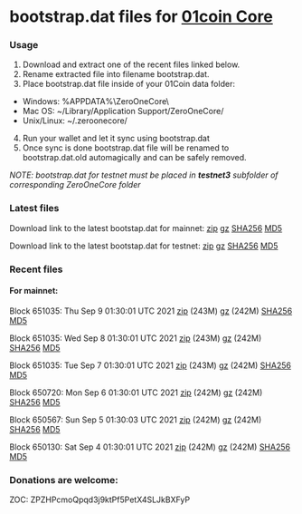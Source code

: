 # bootstrap.dat files for [01coin Core](https://01coin.io)

### Usage

1. Download and extract one of the recent files linked below.
2. Rename extracted file into filename bootstrap.dat.
3. Place bootstrap.dat file inside of your 01Coin data folder:
 - Windows: %APPDATA%\ZeroOneCore\
 - Mac OS: ~/Library/Application Support/ZeroOneCore/
 - Unix/Linux: ~/.zeroonecore/
4. Run your wallet and let it sync using bootstrap.dat
5. Once sync is done bootstrap.dat file will be renamed to bootstrap.dat.old automagically and can be safely removed.

_NOTE: bootstrap.dat for testnet must be placed in **testnet3** subfolder of corresponding ZeroOneCore folder_

### Latest files
Download link to the latest bootstap.dat for mainnet: [zip](https://files.01coin.io/mainnet/bootstrap.dat.zip) [gz](https://files.01coin.io/mainnet/bootstrap.dat.tar.gz) [SHA256](https://files.01coin.io/mainnet/sha256.txt) [MD5](https://files.01coin.io/mainnet/md5.txt)

Download link to the latest bootstap.dat for testnet: [zip](https://files.01coin.io/testnet/bootstrap.dat.zip) [gz](https://files.01coin.io/testnet/bootstrap.dat.tar.gz) [SHA256](https://files.01coin.io/testnet/sha256.txt) [MD5](https://files.01coin.io/testnet/md5.txt)

### Recent files

#### For mainnet:

Block 651035: Thu Sep  9 01:30:01 UTC 2021 [zip](https://files.01coin.io/mainnet/2021-09-09/bootstrap.dat.zip) (243M) [gz](https://files.01coin.io/mainnet/2021-09-09/bootstrap.dat.tar.gz) (242M) [SHA256](https://files.01coin.io/mainnet/2021-09-09/sha256.txt) [MD5](https://files.01coin.io/mainnet/2021-09-09/md5.txt)

Block 651035: Wed Sep  8 01:30:01 UTC 2021 [zip](https://files.01coin.io/mainnet/2021-09-08/bootstrap.dat.zip) (243M) [gz](https://files.01coin.io/mainnet/2021-09-08/bootstrap.dat.tar.gz) (242M) [SHA256](https://files.01coin.io/mainnet/2021-09-08/sha256.txt) [MD5](https://files.01coin.io/mainnet/2021-09-08/md5.txt)

Block 651035: Tue Sep  7 01:30:01 UTC 2021 [zip](https://files.01coin.io/mainnet/2021-09-07/bootstrap.dat.zip) (243M) [gz](https://files.01coin.io/mainnet/2021-09-07/bootstrap.dat.tar.gz) (242M) [SHA256](https://files.01coin.io/mainnet/2021-09-07/sha256.txt) [MD5](https://files.01coin.io/mainnet/2021-09-07/md5.txt)

Block 650720: Mon Sep  6 01:30:01 UTC 2021 [zip](https://files.01coin.io/mainnet/2021-09-06/bootstrap.dat.zip) (242M) [gz](https://files.01coin.io/mainnet/2021-09-06/bootstrap.dat.tar.gz) (242M) [SHA256](https://files.01coin.io/mainnet/2021-09-06/sha256.txt) [MD5](https://files.01coin.io/mainnet/2021-09-06/md5.txt)

Block 650567: Sun Sep  5 01:30:03 UTC 2021 [zip](https://files.01coin.io/mainnet/2021-09-05/bootstrap.dat.zip) (242M) [gz](https://files.01coin.io/mainnet/2021-09-05/bootstrap.dat.tar.gz) (242M) [SHA256](https://files.01coin.io/mainnet/2021-09-05/sha256.txt) [MD5](https://files.01coin.io/mainnet/2021-09-05/md5.txt)

Block 650130: Sat Sep  4 01:30:01 UTC 2021 [zip](https://files.01coin.io/mainnet/2021-09-04/bootstrap.dat.zip) (242M) [gz](https://files.01coin.io/mainnet/2021-09-04/bootstrap.dat.tar.gz) (242M) [SHA256](https://files.01coin.io/mainnet/2021-09-04/sha256.txt) [MD5](https://files.01coin.io/mainnet/2021-09-04/md5.txt)


### Donations are welcome:

ZOC: ZPZHPcmoQpqd3j9ktPf5PetX4SLJkBXFyP
